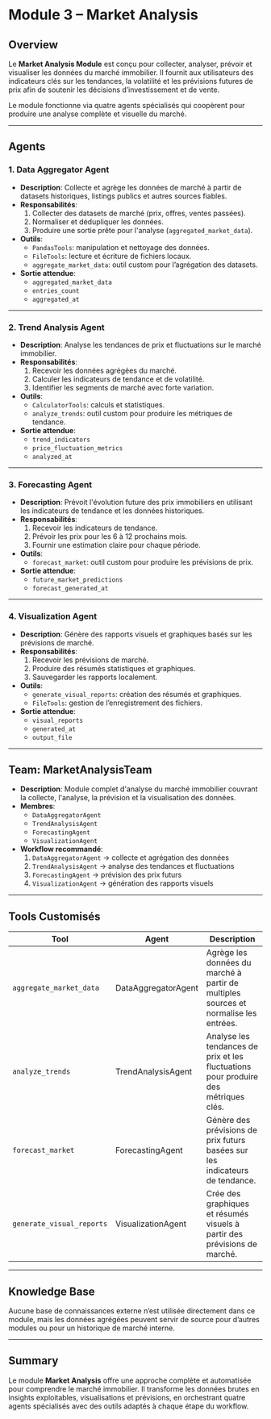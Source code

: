 # Module 3 – Market Analysis

## Overview
Le **Market Analysis Module** est conçu pour collecter, analyser, prévoir et visualiser les données du marché immobilier. Il fournit aux utilisateurs des indicateurs clés sur les tendances, la volatilité et les prévisions futures de prix afin de soutenir les décisions d’investissement et de vente.  

Le module fonctionne via quatre agents spécialisés qui coopèrent pour produire une analyse complète et visuelle du marché.

---

## Agents

### 1. Data Aggregator Agent
- **Description**: Collecte et agrège les données de marché à partir de datasets historiques, listings publics et autres sources fiables.  
- **Responsabilités**:
  1. Collecter des datasets de marché (prix, offres, ventes passées).  
  2. Normaliser et dédupliquer les données.  
  3. Produire une sortie prête pour l'analyse (`aggregated_market_data`).  
- **Outils**:
  - `PandasTools`: manipulation et nettoyage des données.  
  - `FileTools`: lecture et écriture de fichiers locaux.  
  - `aggregate_market_data`: outil custom pour l’agrégation des datasets.  
- **Sortie attendue**:
  - `aggregated_market_data`  
  - `entries_count`  
  - `aggregated_at`  

---

### 2. Trend Analysis Agent
- **Description**: Analyse les tendances de prix et fluctuations sur le marché immobilier.  
- **Responsabilités**:
  1. Recevoir les données agrégées du marché.  
  2. Calculer les indicateurs de tendance et de volatilité.  
  3. Identifier les segments de marché avec forte variation.  
- **Outils**:
  - `CalculatorTools`: calculs et statistiques.  
  - `analyze_trends`: outil custom pour produire les métriques de tendance.  
- **Sortie attendue**:
  - `trend_indicators`  
  - `price_fluctuation_metrics`  
  - `analyzed_at`  

---

### 3. Forecasting Agent
- **Description**: Prévoit l'évolution future des prix immobiliers en utilisant les indicateurs de tendance et les données historiques.  
- **Responsabilités**:
  1. Recevoir les indicateurs de tendance.  
  2. Prévoir les prix pour les 6 à 12 prochains mois.  
  3. Fournir une estimation claire pour chaque période.  
- **Outils**:
  - `forecast_market`: outil custom pour produire les prévisions de prix.  
- **Sortie attendue**:
  - `future_market_predictions`  
  - `forecast_generated_at`  

---

### 4. Visualization Agent
- **Description**: Génère des rapports visuels et graphiques basés sur les prévisions de marché.  
- **Responsabilités**:
  1. Recevoir les prévisions de marché.  
  2. Produire des résumés statistiques et graphiques.  
  3. Sauvegarder les rapports localement.  
- **Outils**:
  - `generate_visual_reports`: création des résumés et graphiques.  
  - `FileTools`: gestion de l’enregistrement des fichiers.  
- **Sortie attendue**:
  - `visual_reports`  
  - `generated_at`  
  - `output_file`  

---

## Team: MarketAnalysisTeam
- **Description**: Module complet d'analyse du marché immobilier couvrant la collecte, l'analyse, la prévision et la visualisation des données.  
- **Membres**:
  - `DataAggregatorAgent`  
  - `TrendAnalysisAgent`  
  - `ForecastingAgent`  
  - `VisualizationAgent`  
- **Workflow recommandé**:
  1. `DataAggregatorAgent` → collecte et agrégation des données  
  2. `TrendAnalysisAgent` → analyse des tendances et fluctuations  
  3. `ForecastingAgent` → prévision des prix futurs  
  4. `VisualizationAgent` → génération des rapports visuels  

---

## Tools Customisés

| Tool | Agent | Description |
|------|-------|-------------|
| `aggregate_market_data` | DataAggregatorAgent | Agrège les données du marché à partir de multiples sources et normalise les entrées. |
| `analyze_trends` | TrendAnalysisAgent | Analyse les tendances de prix et les fluctuations pour produire des métriques clés. |
| `forecast_market` | ForecastingAgent | Génère des prévisions de prix futurs basées sur les indicateurs de tendance. |
| `generate_visual_reports` | VisualizationAgent | Crée des graphiques et résumés visuels à partir des prévisions de marché. |

---

## Knowledge Base
Aucune base de connaissances externe n’est utilisée directement dans ce module, mais les données agrégées peuvent servir de source pour d’autres modules ou pour un historique de marché interne.

---

## Summary
Le module **Market Analysis** offre une approche complète et automatisée pour comprendre le marché immobilier. Il transforme les données brutes en insights exploitables, visualisations et prévisions, en orchestrant quatre agents spécialisés avec des outils adaptés à chaque étape du workflow.
